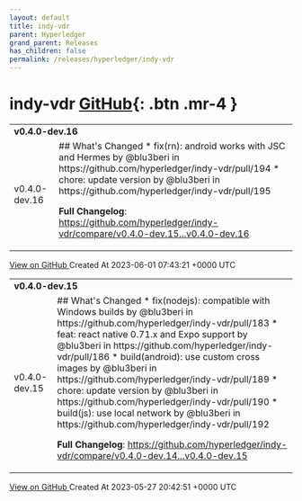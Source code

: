 ```yaml
---
layout: default
title: indy-vdr
parent: Hyperledger
grand_parent: Releases
has_children: false
permalink: /releases/hyperledger/indy-vdr
---
```


# indy-vdr <span class="fs-3 right-align">[GitHub](https://github.com/hyperledger/indy-vdr){: .btn .mr-4 }</span>


<div>
    <table>
        <tr>
            <td colspan="2">
                <b>
                    v0.4.0-dev.16
                </b>
            </td>
        </tr>
        <tr>
            <td>
                <span class="chip">
                    v0.4.0-dev.16
                </span>
            </td>
            <td>
                ## What's Changed
* fix(rn): android works with JSC and Hermes by @blu3beri in https://github.com/hyperledger/indy-vdr/pull/194
* chore: update version by @blu3beri in https://github.com/hyperledger/indy-vdr/pull/195


**Full Changelog**: https://github.com/hyperledger/indy-vdr/compare/v0.4.0-dev.15...v0.4.0-dev.16
            </td>
        </tr>
    </table>
    <a href="https://github.com/hyperledger/indy-vdr/releases/tag/v0.4.0-dev.16" class=".btn">
        View on GitHub
    </a>
    <span class="right-align">
        Created At 2023-06-01 07:43:21 +0000 UTC
    </span>
</div>

<div>
    <table>
        <tr>
            <td colspan="2">
                <b>
                    v0.4.0-dev.15
                </b>
            </td>
        </tr>
        <tr>
            <td>
                <span class="chip">
                    v0.4.0-dev.15
                </span>
            </td>
            <td>
                ## What's Changed
* fix(nodejs): compatible with Windows builds by @blu3beri in https://github.com/hyperledger/indy-vdr/pull/183
* feat: react native 0.71.x and Expo support by @blu3beri in https://github.com/hyperledger/indy-vdr/pull/186
* build(android): use custom cross images by @blu3beri in https://github.com/hyperledger/indy-vdr/pull/189
* chore: update version by @blu3beri in https://github.com/hyperledger/indy-vdr/pull/190
* build(js): use local network by @blu3beri in https://github.com/hyperledger/indy-vdr/pull/192


**Full Changelog**: https://github.com/hyperledger/indy-vdr/compare/v0.4.0-dev.14...v0.4.0-dev.15
            </td>
        </tr>
    </table>
    <a href="https://github.com/hyperledger/indy-vdr/releases/tag/v0.4.0-dev.15" class=".btn">
        View on GitHub
    </a>
    <span class="right-align">
        Created At 2023-05-27 20:42:51 +0000 UTC
    </span>
</div>

